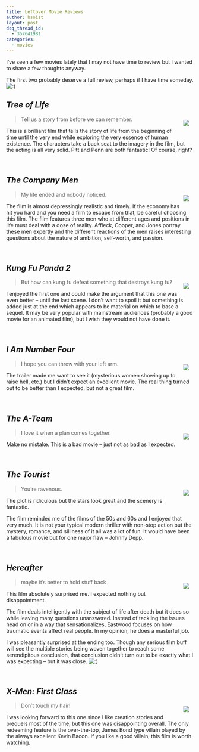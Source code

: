 ```yaml
---
title: Leftover Movie Reviews
author: bsoist
layout: post
dsq_thread_id:
  - 357641981
categories:
  - movies
---
```

I&#8217;ve seen a few movies lately that I may not have time to review but I wanted to share a few thoughts anyway.

The first two probably deserve a full review, perhaps if I have time someday. <img src='http://archive.whsjr.soistmann.com/oped/wp-includes/images/smilies/icon_smile.gif' alt=':)' class='wp-smiley' /> 

## *Tree of Life*

<div style="float:right;padding:10px;">
  <a href="http://www.amazon.com/gp/product/B004A8ZX2S/ref=as_li_ss_il?ie=UTF8&#038;tag=weifyoasme-20&#038;linkCode=as2&#038;camp=217145&#038;creative=399373&#038;creativeASIN=B004A8ZX2S"><img border="0" src="http://ws.assoc-amazon.com/widgets/q?_encoding=UTF8&#038;Format=_SL110_&#038;ASIN=B004A8ZX2S&#038;MarketPlace=US&#038;ID=AsinImage&#038;WS=1&#038;tag=weifyoasme-20&#038;ServiceVersion=20070822" /></a><img src="http://www.assoc-amazon.com/e/ir?t=&#038;l=as2&#038;o=1&#038;a=B004A8ZX2S&#038;camp=217145&#038;creative=399373" width="1" height="1" border="0" alt="" style="border:none !important; margin:0px !important;" />
</div>

> Tell us a story from before we can remember.

This is a brilliant film that tells the story of life from the beginning of time until the very end while exploring the very essence of human existence. The characters take a back seat to the imagery in the film, but the acting is all very solid. Pitt and Penn are both fantastic! Of course, right?

<div style="clear:both;">
  &nbsp;
</div>

## *The Company Men*

<div style="float:right;padding:10px;">
  <a href="http://www.amazon.com/gp/product/B003UESJEM/ref=as_li_ss_il?ie=UTF8&#038;tag=weifyoasme-20&#038;linkCode=as2&#038;camp=217145&#038;creative=399373&#038;creativeASIN=B003UESJEM"><img border="0" src="http://ws.assoc-amazon.com/widgets/q?_encoding=UTF8&#038;Format=_SL110_&#038;ASIN=B003UESJEM&#038;MarketPlace=US&#038;ID=AsinImage&#038;WS=1&#038;tag=weifyoasme-20&#038;ServiceVersion=20070822" /></a><img src="http://www.assoc-amazon.com/e/ir?t=&#038;l=as2&#038;o=1&#038;a=B003UESJEM&#038;camp=217145&#038;creative=399373" width="1" height="1" border="0" alt="" style="border:none !important; margin:0px !important;" />
</div>

> My life ended and nobody noticed. 

The film is almost depressingly realistic and timely. If the economy has hit you hard and you need a film to escape from that, be careful choosing this film. The film features three men who at different ages and positions in life must deal with a dose of reality. Affleck, Cooper, and Jones portray these men expertly and the different reactions of the men raises interesting questions about the nature of ambition, self-worth, and passion.

<div style="clear:both;">
  &nbsp;
</div>

## *Kung Fu Panda 2*

<div style="float:right;padding:10px;">
  <a href="http://www.amazon.com/gp/product/B001HN6918/ref=as_li_ss_il?ie=UTF8&#038;tag=weifyoasme-20&#038;linkCode=as2&#038;camp=217145&#038;creative=399373&#038;creativeASIN=B001HN6918"><img border="0" src="http://ws.assoc-amazon.com/widgets/q?_encoding=UTF8&#038;Format=_SL110_&#038;ASIN=B001HN6918&#038;MarketPlace=US&#038;ID=AsinImage&#038;WS=1&#038;tag=weifyoasme-20&#038;ServiceVersion=20070822" /></a><img src="http://www.assoc-amazon.com/e/ir?t=&#038;l=as2&#038;o=1&#038;a=B001HN6918&#038;camp=217145&#038;creative=399373" width="1" height="1" border="0" alt="" style="border:none !important; margin:0px !important;" />
</div>

> But how can kung fu defeat something that destroys kung fu?

I enjoyed the first one and could make the argument that this one was even better &#8211; until the last scene. I don&#8217;t want to spoil it but something is added just at the end which appears to be material on which to base a sequel. It may be very popular with mainstream audiences (probably a good movie for an animated film), but I wish they would not have done it.

<div style="clear:both;">
  &nbsp;
</div>

## *I Am Number Four*

<div style="float:right;padding:10px;">
  <a href="http://www.amazon.com/gp/product/B004SBQAN8/ref=as_li_ss_il?ie=UTF8&#038;tag=weifyoasme-20&#038;linkCode=as2&#038;camp=217145&#038;creative=399373&#038;creativeASIN=B004SBQAN8"><img border="0" src="http://ws.assoc-amazon.com/widgets/q?_encoding=UTF8&#038;Format=_SL110_&#038;ASIN=B004SBQAN8&#038;MarketPlace=US&#038;ID=AsinImage&#038;WS=1&#038;tag=weifyoasme-20&#038;ServiceVersion=20070822" /></a><img src="http://www.assoc-amazon.com/e/ir?t=&#038;l=as2&#038;o=1&#038;a=B004SBQAN8&#038;camp=217145&#038;creative=399373" width="1" height="1" border="0" alt="" style="border:none !important; margin:0px !important;" />
</div>

> I hope you can throw with your left arm. 

The trailer made me want to see it (mysterious women showing up to raise hell, etc.) but I didn&#8217;t expect an excellent movie. The real thing turned out to be better than I expected, but not a great film.

<div style="clear:both;">
  &nbsp;
</div>

## *The A-Team*

<div style="float:right;padding:10px;">
  <a href="http://www.amazon.com/gp/product/B004856SQ8/ref=as_li_ss_il?ie=UTF8&#038;tag=weifyoasme-20&#038;linkCode=as2&#038;camp=217153&#038;creative=399701&#038;creativeASIN=B004856SQ8"><img border="0" src="http://ws.assoc-amazon.com/widgets/q?_encoding=UTF8&#038;Format=_SL110_&#038;ASIN=B004856SQ8&#038;MarketPlace=US&#038;ID=AsinImage&#038;WS=1&#038;tag=weifyoasme-20&#038;ServiceVersion=20070822" /></a><img src="http://www.assoc-amazon.com/e/ir?t=&#038;l=as2&#038;o=1&#038;a=B004856SQ8&#038;camp=217153&#038;creative=399701" width="1" height="1" border="0" alt="" style="border:none !important; margin:0px !important;" />
</div>

> I love it when a plan comes together.

Make no mistake. This is a bad movie &#8211; just not as bad as I expected.

<div style="clear:both;">
  &nbsp;
</div>

## *The Tourist*

<div style="float:right;padding:10px;">
  <a href="http://www.amazon.com/gp/product/B004A8ZWT2/ref=as_li_ss_il?ie=UTF8&#038;tag=weifyoasme-20&#038;linkCode=as2&#038;camp=217153&#038;creative=399701&#038;creativeASIN=B004A8ZWT2"><img border="0" src="http://ws.assoc-amazon.com/widgets/q?_encoding=UTF8&#038;Format=_SL110_&#038;ASIN=B004A8ZWT2&#038;MarketPlace=US&#038;ID=AsinImage&#038;WS=1&#038;tag=weifyoasme-20&#038;ServiceVersion=20070822" /></a><img src="http://www.assoc-amazon.com/e/ir?t=&#038;l=as2&#038;o=1&#038;a=B004A8ZWT2&#038;camp=217153&#038;creative=399701" width="1" height="1" border="0" alt="" style="border:none !important; margin:0px !important;" />
</div>

> You&#8217;re ravenous.

The plot is ridiculous but the stars look great and the scenery is fantastic.

The film reminded me of the films of the 50s and 60s and I enjoyed that very much. It is not your typical modern thriller with non-stop action but the mystery, romance, and silliness of it all was a lot of fun. It would have been a fabulous movie but for one major flaw &#8211; Johnny Depp.

<div style="clear:both;">
  &nbsp;
</div>

## *Hereafter*

<div style="float:right;padding:10px;">
  <a href="http://www.amazon.com/gp/product/B0034G4OY0/ref=as_li_ss_il?ie=UTF8&#038;tag=weifyoasme-20&#038;linkCode=as2&#038;camp=217153&#038;creative=399701&#038;creativeASIN=B0034G4OY0"><img border="0" src="http://ws.assoc-amazon.com/widgets/q?_encoding=UTF8&#038;Format=_SL110_&#038;ASIN=B0034G4OY0&#038;MarketPlace=US&#038;ID=AsinImage&#038;WS=1&#038;tag=weifyoasme-20&#038;ServiceVersion=20070822" /></a><img src="http://www.assoc-amazon.com/e/ir?t=&#038;l=as2&#038;o=1&#038;a=B0034G4OY0&#038;camp=217153&#038;creative=399701" width="1" height="1" border="0" alt="" style="border:none !important; margin:0px !important;" />
</div>

> maybe it&#8217;s better to hold stuff back

This film absolutely surprised me. I expected nothing but disappointment.

The film deals intelligently with the subject of life after death but it does so while leaving many questions unanswered. Instead of tackling the issues head on or in a way that sensationalizes, Eastwood focuses on how traumatic events affect real people. In my opinion, he does a masterful job.

I was pleasantly surprised at the ending too. Though any serious film buff will see the multiple stories being woven together to reach some serendipitous conclusion, that conclusion didn&#8217;t turn out to be exactly what I was expecting &#8211; but it was close. <img src='http://archive.whsjr.soistmann.com/oped/wp-includes/images/smilies/icon_smile.gif' alt=':)' class='wp-smiley' /> 

<div style="clear:both;">
  &nbsp;
</div>

## *X-Men: First Class*

<div style="float:right;padding:10px;">
  <a href="http://www.amazon.com/gp/product/B004LWZW4C/ref=as_li_ss_il?ie=UTF8&#038;tag=weifyoasme-20&#038;linkCode=as2&#038;camp=217153&#038;creative=399701&#038;creativeASIN=B004LWZW4C"><img border="0" src="http://ws.assoc-amazon.com/widgets/q?_encoding=UTF8&#038;Format=_SL110_&#038;ASIN=B004LWZW4C&#038;MarketPlace=US&#038;ID=AsinImage&#038;WS=1&#038;tag=weifyoasme-20&#038;ServiceVersion=20070822" /></a><img src="http://www.assoc-amazon.com/e/ir?t=&#038;l=as2&#038;o=1&#038;a=B004LWZW4C&#038;camp=217153&#038;creative=399701" width="1" height="1" border="0" alt="" style="border:none !important; margin:0px !important;" />
</div>

> Don&#8217;t touch my hair! 

I was looking forward to this one since I like creation stories and prequels most of the time, but this one was disappointing overall. The only redeeming feature is the over-the-top, James Bond type villain played by the always excellent Kevin Bacon. If you like a good villain, this film is worth watching.

<div style="clear:both;">
  &nbsp;
</div>
